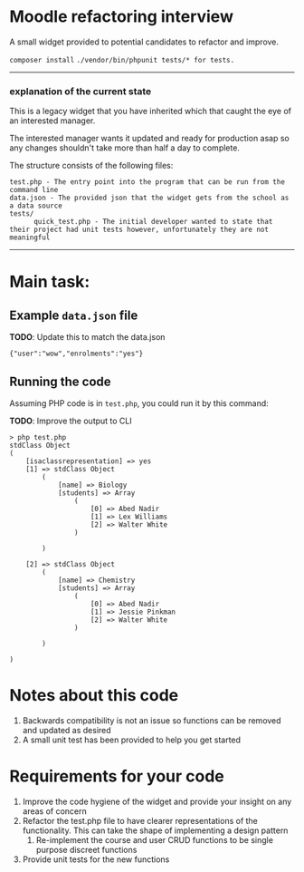 # Moodle refactoring interview 

A small widget provided to potential candidates to refactor and improve.

```composer install```
```./vendor/bin/phpunit tests/* for tests. ```

---

### explanation of the current state
This is a legacy widget that you have inherited which that caught the eye of an interested manager.

The interested manager wants it updated and ready for production asap so any changes shouldn't take more than half a day to complete.

The structure consists of the following files:
```
test.php - The entry point into the program that can be run from the command line
data.json - The provided json that the widget gets from the school as a data source
tests/
      quick_test.php - The initial developer wanted to state that their project had unit tests however, unfortunately they are not meaningful 

```

---
# Main task:
## Example `data.json` file

**TODO**: Update this to match the data.json

```
{"user":"wow","enrolments":"yes"}

```

## Running the code

Assuming PHP code is in `test.php`, you could run it by this command:

**TODO**: Improve the output to CLI
```
> php test.php 
stdClass Object
(
    [isaclassrepresentation] => yes
    [1] => stdClass Object
        (
            [name] => Biology
            [students] => Array
                (
                    [0] => Abed Nadir
                    [1] => Lex Williams
                    [2] => Walter White
                )

        )

    [2] => stdClass Object
        (
            [name] => Chemistry
            [students] => Array
                (
                    [0] => Abed Nadir
                    [1] => Jessie Pinkman
                    [2] => Walter White
                )

        )

)

```

# Notes about this code

1. Backwards compatibility is not an issue so functions can be removed and updated as desired
1. A small unit test has been provided to help you get started

# Requirements for your code

1. Improve the code hygiene of the widget and provide your insight on any areas of concern
1. Refactor the test.php file to have clearer representations of the functionality. This can take the shape of implementing a design pattern
   1. Re-implement the course and user CRUD functions to be single purpose discreet functions
1. Provide unit tests for the new functions

